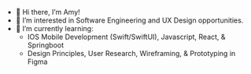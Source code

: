 - 🦋 Hi there, I’m Amy!
- 👀 I’m interested in Software Engineering and UX Design opportunities. 
- 🌱 I’m currently learning:
  - IOS Mobile Development (Swift/SwiftUI), Javascript, React, & Springboot 
  - Design Principles, User Research, Wireframing, & Prototyping in Figma

<!---
amylaurin/amylaurin is a ✨ special ✨ repository because its `README.md` (this file) appears on your GitHub profile.
You can click the Preview link to take a look at your changes.
--->
